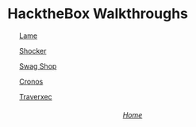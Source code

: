 <head>
	<h1>HacktheBox Walkthroughs</h1>
</head>
<body>
	<ul><a href="">Lame</a></ul>
	<ul><a href="">Shocker</a></ul>
	<ul><a href="">Swag Shop</a></ul>
	<ul><a href="">Cronos</a></ul>
	<ul><a href="">Traverxec</a></ul>

</body>

<footer><h6><center><a href="CyberStack101.github.io">Home</a></center></h6></footer>